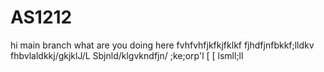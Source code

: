 # AS1212
hi main branch what are you doing here
fvhfvhfjkfkjfklkf
fjhdfjnfbkkf;lldkv
fhbvlaldkkj/gkjklJ/L
Sbjnld/klgvkndfjn/
;ke;orp'l
[
[
lsmll;ll
